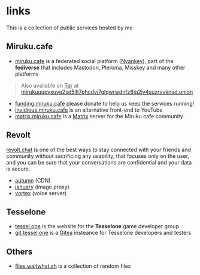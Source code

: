 # links

This is a collection of public services hosted by me

## Miruku.cafe
- [miruku.cafe](https://miruku.cafe/) is a federated social platform ([Nyankey](https://github.com/mirukucafe/nyankey)), part of the **fediverse** that includes Mastodon, Pleroma, Misskey and many other platforms
> Also available on [Tor](https://torproject.org) at [mirukuuupyxuye2sd5llt7phcdvi7glqwrwdnfz6iq2jv4suzrvvknad.onion](http://mirukuuupyxuye2sd5llt7phcdvi7glqwrwdnfz6iq2jv4suzrvvknad.onion)
- [funding.miruku.cafe](https://funding.miruku.cafe) please donate to help us keep the services running!
- [invidious.miruku.cafe](https://invidious.miruku.cafe) is an alternative front-end to YouTube
- [matrix.miruku.cafe](https://matrix.miruku.cafe) is a [Matrix](https://matrix.org) server for the Miruku.cafe community

## Revolt
[revolt.chat](https://revolt.chat) is one of the best ways to stay connected with your friends and community without sacrificing any usability, that focuses only on the user, and you can be sure that your conversations are confidential and your data is secure.

- [autumn](https://revolt.chat) (CDN)
- [january](https://revolt.chat) (image proxy)
- [vortex](https://revolt.chat) (voice server)

## Tesselone
- [tessel.one](https://tessel.one) is the website for the **Tesselone** game developer group
- [git.tessel.one](https://git.tessel.one) is a [Gitea](https://gitea.com/) insteance for Tesselone developers and testers

## Others
- [files.waitwhat.sh](https://files.waitwhat.sh/) is a collection of random files
